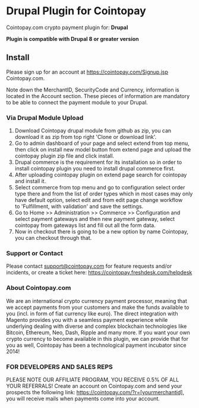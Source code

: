 # Drupal Plugin for Cointopay

Cointopay.com crypto payment plugin for: **Drupal**

**Plugin is compatible with Drupal 8 or greater version**

## Install

Please sign up for an account at <https://cointopay.com/Signup.jsp> Cointopay.com.

Note down the MerchantID, SecurityCode and Currency, information is located in the Account section. These pieces of information are mandatory to be able to connect the payment module to your Drupal.

### Via Drupal Module Upload

1) Download Cointopay drupal module from github as zip, you can download it as zip from top right 'Clone or download link'.
2) Go to admin dashboard of your page and select extend from top menu, then click on install new model button from extend
page and upload the cointopay plugin zip file and click install.
3) Drupal commerce is the requirement for its installation so in order to install cointopay plugin you need to install
drupal commerce first.
4) After uploading cointopay plugin on extend page search for cointopay and install it.
5) Select commerce from top menu and go to configuration select order type there and from the list of order types which
in most cases may only have default option, select edit and from edit page change workflow to 'Fulfillment, with validation'
and save the settings.
6) Go to Home >> Administration >> Commerce >> Configuration and select payment gateways and then new payment gateway, select
cointopay from gateways list and fill out all the form data.
7) Now in checkout there is going to be a new option by name Cointopay, you can checkout through that.


### Support or Contact
Please contact support@cointopay.com for feature requests and/or incidents, or create a ticket here: https://cointopay.freshdesk.com/helpdesk

### About Cointopay.com
We are an international crypto currency payment processor, meaning that we accept payments from your customers and make the funds available to you (incl. in form of fiat currency like euro). The direct integration with Magento provides you with a seamless payment experience while underlying dealing with diverse and complex blockchain technologies like Bitcoin, Ethereum, Neo, Dash, Ripple and many more. If you want your own crypto currency to become available in this plugin, we can provide that for you as well, Cointopay has been a technological payment incubator since 2014!

### FOR DEVELOPERS AND SALES REPS
PLEASE NOTE OUR AFFILIATE PROGRAM, YOU RECEIVE 0.5% OF ALL YOUR REFERRALS!
Create an account on Cointopay.com and send your prospects the following link: https://cointopay.com/?r=[yourmerchantid], you will receive mails when payments come into your account. 
